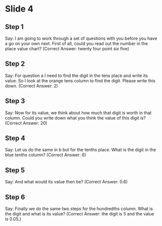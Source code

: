 # Slide 4

## Step 1

Say: I am going to work through a set of questions with you before you have a go on your own next. First of all, could you read out the number in the place value chart? (Correct Answer: twenty four point six five)

## Step 2

Say: For question a I need to find the digit in the tens place and write its value. So I look at the orange tens column to find the digit. Please write this down. (Correct Answer: 2)

## Step 3

Say: Now for its value, we think about how much that digit is worth in that column. Could you write down what you think the value of this digit is? (Correct Answer: 20)

## Step 4

Say: Let us do the same in b but for the tenths place. What is the digit in the blue tenths column? (Correct Answer: 6)

## Step 5

Say: And what would its value then be? (Correct Answer: 0.6) 

## Step 6

Say: Finally we do the same two steps for the hundredths column. What is the digit and what is its value? (Correct Answer: the digit is 5 and the value is 0.05.)
